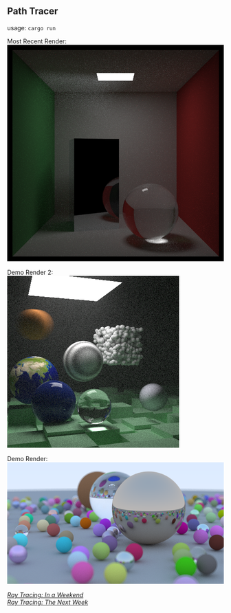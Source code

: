 ## Path Tracer

usage: `cargo run`

Most Recent Render: <br>
![PNG Image](image.png "Recent Render")

Demo Render 2: <br>
![PNG Image](demo_image_4.png)

Demo Render: <br>
![PNG Image](demo_image.png)



[_Ray Tracing: In a Weekend_](https://raytracing.github.io/books/RayTracingInOneWeekend.html#outputanimage) \
[_Ray Tracing: The Next Week_](https://raytracing.github.io/books/RayTracingTheNextWeek.html)

